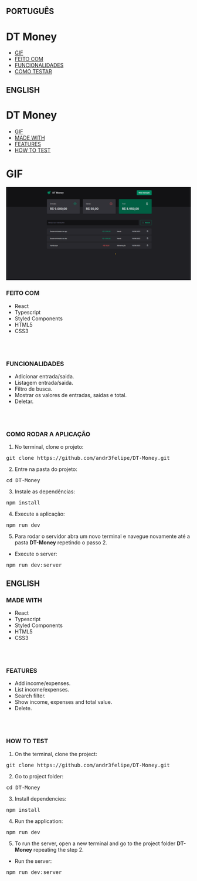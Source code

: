 ## PORTUGUÊS
# DT Money
* [GIF](#GIF)
* [FEITO COM](#FEITO-COM)
* [FUNCIONALIDADES](#FUNCIONALIDADES)
* [COMO TESTAR](#COMO-TESTAR)

## ENGLISH
# DT Money
* [GIF](#GIF)
* [MADE WITH](#MADE-WITH)
* [FEATURES](#FEATURES)
* [HOW TO TEST](#HOW-TO-TEST)


# GIF
<img src="src/assets/DT-Money.gif"/>


### FEITO COM
<ul>
<li>React</li>
<li>Typescript</li>
<li>Styled Components</li>
<li>HTML5</li>
<li>CSS3</li>
</ul>
<br>
<br>


### FUNCIONALIDADES
<ul>
<li>Adicionar entrada/saida.</li>
<li>Listagem entrada/saida.</li>
<li>Filtro de busca.</li>
<li>Mostrar os valores de entradas, saidas e total.</li>
<li>Deletar.</li>
</ul>
<br>
<br>

### COMO RODAR A APLICAÇÃO
1. No terminal, clone o projeto:
<pre>
git clone https://github.com/andr3felipe/DT-Money.git
</pre>
2. Entre na pasta do projeto:
<pre>
cd DT-Money
</pre>
3. Instale as dependências:
<pre>
npm install
</pre>
4. Execute a aplicação:
<pre>
npm run dev
</pre>
5. Para rodar o servidor abra um novo terminal e navegue novamente até a pasta <strong>DT-Money</strong> repetindo o passo 2.
- <p>Execute o server:</p>
<pre>
npm run dev:server
</pre>

## ENGLISH

### MADE WITH
<ul>
<li>React</li>
<li>Typescript</li>
<li>Styled Components</li>
<li>HTML5</li>
<li>CSS3</li>
</ul>
<br>
<br>

### FEATURES
<ul>
<li>Add income/expenses.</li>
<li>List income/expenses.</li>
<li>Search filter.</li>
<li>Show income, expenses and total value.</li>
<li>Delete.</li>
</ul>
<br>
<br>

### HOW TO TEST
1. On the terminal, clone the project:
<pre>
git clone https://github.com/andr3felipe/DT-Money.git
</pre>
2. Go to project folder:
<pre>
cd DT-Money
</pre>
3. Install dependencies:
<pre>
npm install
</pre>
4. Run the application:
<pre>
npm run dev
</pre>
5. To run the server, open a new terminal and go to the project folder <strong>DT-Money</strong> repeating the step 2.
- <p>Run the server:</p>
<pre>
npm run dev:server
</pre>

